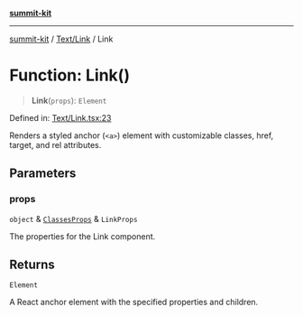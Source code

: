 [**summit-kit**](../../../README.md)

***

[summit-kit](../../../README.md) / [Text/Link](../README.md) / Link

# Function: Link()

> **Link**(`props`): `Element`

Defined in: [Text/Link.tsx:23](https://github.com/andrewgremlich/summit-kit/blob/0bfa11d7cd78adc4fe850151af656319efb5e059/src/react/Text/Link.tsx#L23)

Renders a styled anchor (`<a>`) element with customizable classes, href, target, and rel attributes.

## Parameters

### props

`object` & [`ClassesProps`](../../../Types/general/type-aliases/ClassesProps.md) & `LinkProps`

The properties for the Link component.

## Returns

`Element`

A React anchor element with the specified properties and children.
